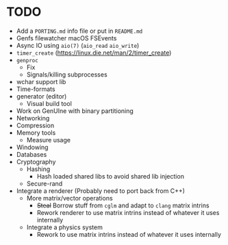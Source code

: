 # TODO

- Add a `PORTING.md` info file or put in `README.md`
- Genfs filewatcher macOS FSEvents
- Async IO using `aio(7)` (`aio_read` `aio_write`)
- `timer_create` (https://linux.die.net/man/2/timer_create)
- `genproc`
    - Fix
    - Signals/killing subprocesses
- wchar support lib
- Time-formats
- generator (editor)
    - Visual build tool
- Work on GenUIne with binary partitioning
- Networking
- Compression
- Memory tools
    - Measure usage
- Windowing
- Databases
- Cryptography
    - Hashing
        - Hash loaded shared libs to avoid shared lib injection
    - Secure-rand
- Integrate a renderer (Probably need to port back from C++)
    - More matrix/vector operations
        - ~~Steal~~ Borrow stuff from `cglm` and adapt to `clang` matrix intrins
        - Rework renderer to use matrix intrins instead of whatever it uses internally
    - Integrate a physics system
        - Rework to use matrix intrins instead of whatever it uses internally
